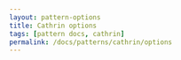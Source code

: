 ```yaml
---
layout: pattern-options
title: Cathrin options
tags: [pattern docs, cathrin]
permalink: /docs/patterns/cathrin/options
---
```

